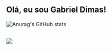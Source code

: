 ## Olá, eu sou Gabriel Dimas!

![Anurag's GitHub stats](https://github-readme-stats.vercel.app/api?username=GabeGD&include_all_commits=true&count_private=true&show_icons=true&theme=tokyonight)

##
<div>
  <a href = "https://www.linkedin.com/in/gabriel-dimas-4334a4202/" target"_blank"><img src="https://img.shields.io/badge/LinkedIn-0077B5?style=for-the-badge&logo=linkedin&logoColor=white " target="_blank"></a>
</div>  
